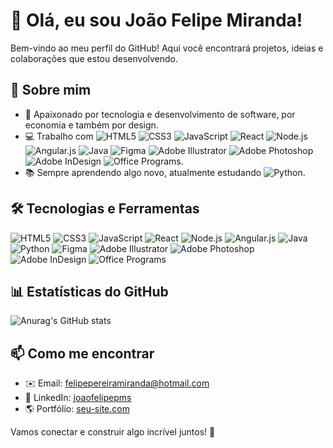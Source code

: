 # 👋 Olá, eu sou João Felipe Miranda!

Bem-vindo ao meu perfil do GitHub! Aqui você encontrará projetos, ideias e colaborações que estou desenvolvendo.

## 🚀 Sobre mim
- 🎯 Apaixonado por tecnologia e desenvolvimento de software, por economia e também por design.
- 💻 Trabalho com ![HTML5](https://img.shields.io/badge/HTML5-E34F26?style=for-the-badge&logo=html5&logoColor=white)
![CSS3](https://img.shields.io/badge/CSS3-1572B6?style=for-the-badge&logo=css3&logoColor=white)
![JavaScript](https://img.shields.io/badge/JavaScript-F7DF1E?style=for-the-badge&logo=javascript&logoColor=black)
![React](https://img.shields.io/badge/React-61DAFB?style=for-the-badge&logo=react&logoColor=black)
![Node.js](https://img.shields.io/badge/Node.js-339933?style=for-the-badge&logo=node.js&logoColor=white)
![Angular.js](https://img.shields.io/badge/Angular.js-DD0031?style=for-the-badge&logo=angular&logoColor=white)
![Java](https://img.shields.io/badge/Java-007396?style=for-the-badge&logo=java&logoColor=white)
![Figma](https://img.shields.io/badge/Figma-F24E1E?style=for-the-badge&logo=figma&logoColor=white)
![Adobe Illustrator](https://img.shields.io/badge/Adobe%20Illustrator-FF9A00?style=for-the-badge&logo=adobeillustrator&logoColor=white)
![Adobe Photoshop](https://img.shields.io/badge/Adobe%20Photoshop-31A8FF?style=for-the-badge&logo=adobephotoshop&logoColor=white)
![Adobe InDesign](https://img.shields.io/badge/Adobe%20InDesign-FF3366?style=for-the-badge&logo=adobeindesign&logoColor=white)
![Office Programs](https://img.shields.io/badge/Microsoft%20Office-D83B01?style=for-the-badge&logo=microsoftoffice&logoColor=white).
- 📚 Sempre aprendendo algo novo, atualmente estudando ![Python](https://img.shields.io/badge/Python-3776AB?style=for-the-badge&logo=python&logoColor=white).

## 🛠️ Tecnologias e Ferramentas

![HTML5](https://img.shields.io/badge/HTML5-E34F26?style=for-the-badge&logo=html5&logoColor=white)
![CSS3](https://img.shields.io/badge/CSS3-1572B6?style=for-the-badge&logo=css3&logoColor=white)
![JavaScript](https://img.shields.io/badge/JavaScript-F7DF1E?style=for-the-badge&logo=javascript&logoColor=black)
![React](https://img.shields.io/badge/React-61DAFB?style=for-the-badge&logo=react&logoColor=black)
![Node.js](https://img.shields.io/badge/Node.js-339933?style=for-the-badge&logo=node.js&logoColor=white)
![Angular.js](https://img.shields.io/badge/Angular.js-DD0031?style=for-the-badge&logo=angular&logoColor=white)
![Java](https://img.shields.io/badge/Java-007396?style=for-the-badge&logo=java&logoColor=white)
![Python](https://img.shields.io/badge/Python-3776AB?style=for-the-badge&logo=python&logoColor=white)
![Figma](https://img.shields.io/badge/Figma-F24E1E?style=for-the-badge&logo=figma&logoColor=white)
![Adobe Illustrator](https://img.shields.io/badge/Adobe%20Illustrator-FF9A00?style=for-the-badge&logo=adobeillustrator&logoColor=white)
![Adobe Photoshop](https://img.shields.io/badge/Adobe%20Photoshop-31A8FF?style=for-the-badge&logo=adobephotoshop&logoColor=white)
![Adobe InDesign](https://img.shields.io/badge/Adobe%20InDesign-FF3366?style=for-the-badge&logo=adobeindesign&logoColor=white)
![Office Programs](https://img.shields.io/badge/Microsoft%20Office-D83B01?style=for-the-badge&logo=microsoftoffice&logoColor=white)

## 📊 Estatísticas do GitHub

![Anurag's GitHub stats](https://github-readme-stats.vercel.app/api?username=SEU-USUARIO&show_icons=true&theme=dark)

## 📫 Como me encontrar
- ✉️ Email: [felipepereiramiranda@hotmail.com](mailto:felipepereiramiranda@hotmail.com)
- 🔗 LinkedIn: [joaofelipepms](https://linkedin.com/in/joaofelipepms)
- 🌎 Portfólio: [seu-site.com](https://seu-site.com)

Vamos conectar e construir algo incrível juntos! 🚀
